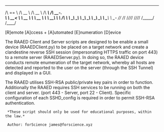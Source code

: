   ______     ______     ______     ______     _____    
  /\  == \   /\  __ \   /\  __ \   /\  ___\   /\  __-.  
  \ \  __<   \ \  __ \  \ \  __ \  \ \  __\   \ \ \/\ \ 
   \ \_\ \_\  \ \_\ \_\  \ \_\ \_\  \ \_____\  \ \____- 
    \/_/ /_/   \/_/\/_/   \/_/\/_/   \/_____/   \/____/ 
                                                      
   [R]emote [A]ccess + [A]utomated [E]numeration [D]evice

The RAAED Client and Server scripts are designed to be enable a small device (RAAEDClient.py) to be placed
on a target network and create a clandestine reverse SSH session (impersonating HTTPS traffic on port 443) to
a remote server (RAAEDServer.py). In doing so, the RAAED device conducts remote enumeration of the target network,
whereby all hosts are detected and reported to the user on the server (through the SSH Tunnel) and displayed in a GUI.

The RAAED utilises SSH-RSA public/private key pairs in order to function. Additionally the RAAED requires
SSH services to be running on both the client and server. (port 443 - Server, port 22 - Client). Specific configuration
of each SSHD_config is required in order to permit SSH-RSA authentication.

     *These script should only be used for educational purposes, within the law.*
     
     Author: forScience james@forscience.xyz
